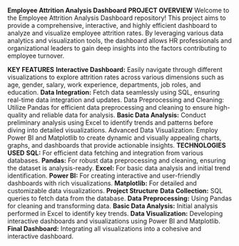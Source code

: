 ******Employee Attrition Analysis Dashboard******
**PROJECT OVERVIEW**
Welcome to the Employee Attrition Analysis Dashboard repository! This project aims to provide a comprehensive, interactive, and highly efficient dashboard to analyze and visualize employee attrition rates. By leveraging various data analytics and visualization tools, the dashboard allows HR professionals and organizational leaders to gain deep insights into the factors contributing to employee turnover.

**KEY FEATURES**
**Interactive Dashboard:** Easily navigate through different visualizations to explore attrition rates across various dimensions such as age, gender, salary, work experience, departments, job roles, and education.
**Data Integration:** Fetch data seamlessly using SQL, ensuring real-time data integration and updates.
Data Preprocessing and Cleaning: Utilize Pandas for efficient data preprocessing and cleaning to ensure high-quality and reliable data for analysis.
**Basic Data Analysis:** Conduct preliminary analysis using Excel to identify trends and patterns before diving into detailed visualizations.
Advanced Data Visualization: Employ Power BI and Matplotlib to create dynamic and visually appealing charts, graphs, and dashboards that provide actionable insights.
**TECHNOLOGIES USED**
**SQL:** For efficient data fetching and integration from various databases.
**Pandas:** For robust data preprocessing and cleaning, ensuring the dataset is analysis-ready.
**Excel:** For basic data analysis and initial trend identification.
**Power BI:** For creating interactive and user-friendly dashboards with rich visualizations.
**Matplotlib:** For detailed and customizable data visualizations.
**Project Structure**
**Data Collection:**
SQL queries to fetch data from the database.
**Data Preprocessing:**
Using Pandas for cleaning and transforming data.
**Basic Data Analysis:**
Initial analysis performed in Excel to identify key trends.
**Data Visualization:**
Developing interactive dashboards and visualizations using Power BI and Matplotlib.
**Final Dashboard:**
Integrating all visualizations into a cohesive and interactive dashboard.

